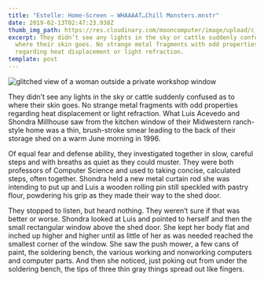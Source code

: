 ```yaml
---
title: "Estelle: Home-Screen — WHAAAAT…Chill Monsters.mnstr"
date: 2019-02-13T02:47:23.938Z
thumb_img_path: https://res.cloudinary.com/mooncomputer/image/upload/c_scale,e_contrast:60,h_300,q_auto:best/v1561924090/Moon%20Computer%20Blog/MNSTR/WHAAAAT%20Chill%20Monsters/estelle-origin--whaaaat-chill-monsters--priscilla-du-preez-101757-unsplash--glitched.jpg
excerpt: They didn’t see any lights in the sky or cattle suddenly confused as to
  where their skin goes. No strange metal fragments with odd properties
  regarding heat displacement or light refraction.
template: post
---
```

![glitched view of a woman outside a private workshop window](https://res.cloudinary.com/mooncomputer/image/upload/c_scale,e_contrast:60,h_800,q_auto:best/v1561924090/Moon%20Computer%20Blog/MNSTR/WHAAAAT%20Chill%20Monsters/estelle-origin--whaaaat-chill-monsters--priscilla-du-preez-101757-unsplash--glitched.jpg "Estelle: Home Screen")

They didn’t see any lights in the sky or cattle suddenly confused as to where their skin goes. No strange metal fragments with odd properties regarding heat displacement or light refraction. What Luis Acevedo and Shondra Millhouse saw from the kitchen window of their Midwestern ranch-style home was a thin, brush-stroke smear leading to the back of their storage shed on a warm June morning in 1996.

Of equal fear and defense ability, they investigated together in slow, careful steps and with breaths as quiet as they could muster. They were both professors of Computer Science and used to taking concise, calculated steps, often together. Shondra held a new metal curtain rod she was intending to put up and Luis a wooden rolling pin still speckled with pastry flour, powdering his grip as they made their way to the shed door.

They stopped to listen, but heard nothing. They weren’t sure if that was better or worse. Shondra looked at Luis and pointed to herself and then the small rectangular window above the shed door. She kept her body flat and inched up higher and higher until as little of her as was needed reached the smallest corner of the window. She saw the push mower, a few cans of paint, the soldering bench, the various working and nonworking computers and computer parts. And then she noticed, just poking out from under the soldering bench, the tips of three thin gray things spread out like fingers.